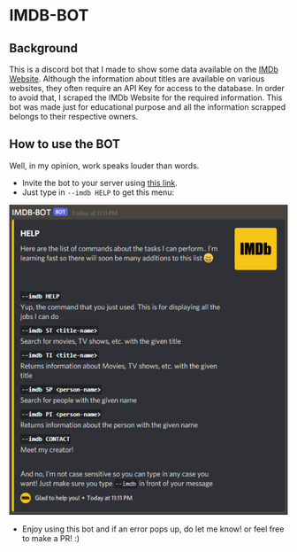 # IMDB-BOT

## Background
This is a discord bot that I made to show some data available on the <a href="https://www.imdb.com/">IMDb Website</a>. Although the information about titles are available on various websites, they often require an API Key for access to the database. In order to avoid that, I scraped the IMDb Website for the required information. This bot was made just for educational purpose and all the information scrapped belongs to their respective owners.

## How to use the BOT
Well, in my opinion, work speaks louder than words.
- Invite the bot to your server using <a href="https://discord.com/oauth2/authorize?client_id=927080106151792730&scope=bot">this link</a>.
- Just type in ` --imdb HELP ` to get this menu:

![Help Menu](./img/help-menu.png)
- Enjoy using this bot and if an error pops up, do let me know! or feel free to make a PR! :)